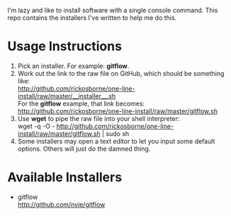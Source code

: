I'm lazy and like to install software with a single console command.  This
repo contains the installers I've written to help me do this.

Usage Instructions
==================

 1. Pick an installer.  For example: __gitflow__.
 2. Work out the link to the raw file on GitHub, which should be something like: <br/>
    http://github.com/rickosborne/one-line-install/raw/master/__installer__.sh <br/>
    For the __gitflow__ example, that link becomes: <br/>
    <http://github.com/rickosborne/one-line-install/raw/master/gitflow.sh> <br/>
 3. Use __wget__ to pipe the raw file into your shell interpreter: <br/>
        wget -q -O - http://github.com/rickosborne/one-line-install/raw/master/gitflow.sh | sudo sh
 4. Some installers may open a text editor to let you input some default options.  Others will just do the damned thing.

Available Installers
====================
 * gitflow <br/>
   <http://github.com/nvie/gitflow>
